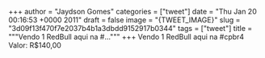 
+++
author = "Jaydson Gomes"
categories = ["tweet"]
date = "Thu Jan 20 00:16:53 +0000 2011"
draft = false
image = "{TWEET_IMAGE}"
slug = "3d09f13f470f7e2037b4b1a3dbdd9152917b0344"
tags = ["tweet"]
title = """Vendo 1 RedBull aqui na #..."""
+++
Vendo 1 RedBull aqui na #cpbr4 Valor:  R$140,00

